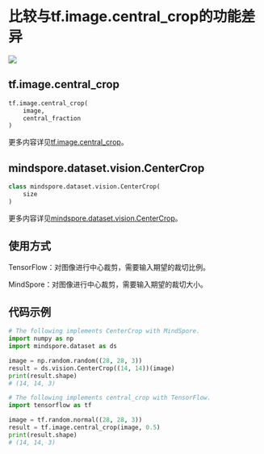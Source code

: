 # 比较与tf.image.central_crop的功能差异

<a href="https://gitee.com/mindspore/docs/blob/r2.0/docs/mindspore/source_zh_cn/note/api_mapping/tensorflow_diff/central_crop.md" target="_blank"><img src="https://mindspore-website.obs.cn-north-4.myhuaweicloud.com/website-images/r2.0/resource/_static/logo_source.png"></a>

## tf.image.central_crop

```python
tf.image.central_crop(
    image,
    central_fraction
)
```

更多内容详见[tf.image.central_crop](https://www.tensorflow.org/versions/r2.6/api_docs/python/tf/image/central_crop)。

## mindspore.dataset.vision.CenterCrop

```python
class mindspore.dataset.vision.CenterCrop(
    size
)
```

更多内容详见[mindspore.dataset.vision.CenterCrop](https://mindspore.cn/docs/zh-CN/r2.0/api_python/dataset_vision/mindspore.dataset.vision.CenterCrop.html#mindspore.dataset.vision.CenterCrop)。

## 使用方式

TensorFlow：对图像进行中心裁剪，需要输入期望的裁切比例。

MindSpore：对图像进行中心裁剪，需要输入期望的裁切大小。

## 代码示例

```python
# The following implements CenterCrop with MindSpore.
import numpy as np
import mindspore.dataset as ds

image = np.random.random((28, 28, 3))
result = ds.vision.CenterCrop((14, 14))(image)
print(result.shape)
# (14, 14, 3)

# The following implements central_crop with TensorFlow.
import tensorflow as tf

image = tf.random.normal((28, 28, 3))
result = tf.image.central_crop(image, 0.5)
print(result.shape)
# (14, 14, 3)
```
